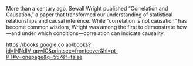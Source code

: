 More than a century ago, Sewall Wright published “Correlation and Causation,” a paper that transformed our understanding of statistical relationships and causal inference. While “correlation is not causation” has become common wisdom, Wright was among the first to demonstrate how—and under which conditions—correlation can indicate causality.



https://books.google.co.ao/books?id=lNNdIV_qpwIC&printsec=frontcover&hl=pt-PT#v=onepage&q=557&f=false
